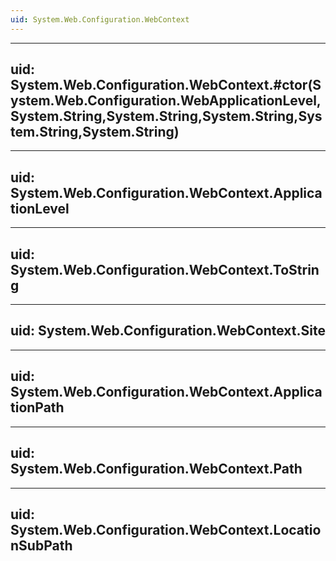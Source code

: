 ```yaml
---
uid: System.Web.Configuration.WebContext
---
```


---
uid: System.Web.Configuration.WebContext.#ctor(System.Web.Configuration.WebApplicationLevel,System.String,System.String,System.String,System.String,System.String)
---

---
uid: System.Web.Configuration.WebContext.ApplicationLevel
---

---
uid: System.Web.Configuration.WebContext.ToString
---

---
uid: System.Web.Configuration.WebContext.Site
---

---
uid: System.Web.Configuration.WebContext.ApplicationPath
---

---
uid: System.Web.Configuration.WebContext.Path
---

---
uid: System.Web.Configuration.WebContext.LocationSubPath
---
